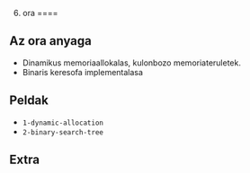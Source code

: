 6. ora
====


Az ora anyaga
---

 * Dinamikus memoriaallokalas, kulonbozo memoriateruletek.
 * Binaris keresofa implementalasa


Peldak
---

 * `1-dynamic-allocation`
 * `2-binary-search-tree`


Extra
---
